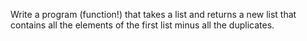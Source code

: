 Write a program (function!) that takes a list and returns a new list that contains all the elements of the first list minus all the duplicates.